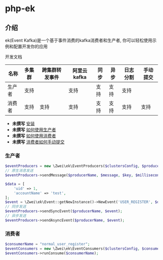 # php-ek

介绍
----

ek(Event Kafka)是一个基于事件消费的kafka消费者和生产者, 你可以轻松使用示例和配置开发你的应用

开发文档

|  名称     | 多集群   | 跨集群转发事件 | 阿里云kafka | 同步 | 异步 | 日志分割 | 手动提交|
| -------  |:--------:| ------------| ----------- | --- | ---- | ------- | ------ |
| 生产者    | 支持     |              | 支持        | 支持 | 支持 | 支持    |     |
| 消费者    | 支持     | 支持          | 支持       | 支持 | 支持  | 支持    | 支持|


* **未撰写** [安装](docs/install.md)
* **未撰写** [如何使用生产者](docs/producers_config.md)
* **未撰写** [如何使用消费者](docs/consumers_config.md)
* **未撰写** [消费者如何手动提交](docs/consumers_config.md)


### 生产者
```php
$eventProducers = new \Zwei\ek\EventProducers($clustersConfig, $producersConfig);
// 原生消息发送
$eventProducers->sendMessage($producerName, $message, $key, $milliseconds);

$data = [
    'uid' => 1,
    'accountName' => 'test',
];
$event = \Zwei\ek\Event::getNewInstance()->NewEvent('USER_REGISTER', $data);
// 同步发送
$eventProducers->sendSyncEvent($producerName, $event);
// 异步发送
$eventProducers->sendAsyncEvent($producerName, $event);
```

### 消费者

```php
$consumerName = "normal_user_register";
$eventConsumers = new \Zwei\ek\EventConsumers($clustersConfig, $consumersConfig, $producersConfig);
$eventConsumers->runConsume($consumerName);
```